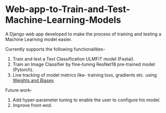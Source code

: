 # Web-app-to-Train-and-Test-Machine-Learning-Models
A Django web app developed to make the process of training and testing a Machine Learning model easier.

Currently supports the following functionalities-
1. Train and test a Text Classification ULMFiT model (Fastai).
2. Train an Image Classifier by fine-tuning ResNet18 pre-trained model (Pytorch).
3. Live tracking of model metrics like- training loss, gradients etc. using [Weights and Biases](https://www.wandb.com/)

Future work-
1. Add hyper-parameter tuning to enable the user to configure his model.
2. Improve front-end.
